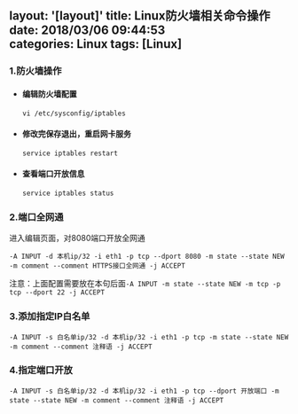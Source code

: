 layout: '[layout]'
title: Linux防火墙相关命令操作
date: 2018/03/06 09:44:53  
categories: Linux
tags: [Linux]
---
### 1.防火墙操作

- #### 编辑防火墙配置

  ```shell
  vi /etc/sysconfig/iptables
  ```

- #### 修改完保存退出，重启网卡服务

  ```shell
  service iptables restart
  ```

- #### 查看端口开放信息

  ```shell
  service iptables status
  ```

   

### 2.端口全网通

进入编辑页面，对8080端口开放全网通

```shell
-A INPUT -d 本机ip/32 -i eth1 -p tcp --dport 8080 -m state --state NEW -m comment --comment HTTPS接口全网通 -j ACCEPT
```

注意：上面配置需要放在本句后面`-A INPUT -m state --state NEW -m tcp -p tcp --dport 22 -j ACCEPT`



### 3.添加指定IP白名单

```shell
-A INPUT -s 白名单ip/32 -d 本机ip/32 -i eth1 -p tcp -m state --state NEW -m comment --comment 注释语 -j ACCEPT
```



### 4.指定端口开放

```shell
-A INPUT -s 白名单ip/32 -d 本机ip/32 -i eth1 -p tcp --dport 开放端口 -m state --state NEW -m comment --comment 注释语 -j ACCEPT
```

